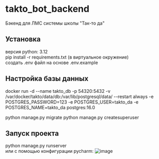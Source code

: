 # takto_bot_backend
Бэкенд для ЛМС системы школы "Так-то да"

## Установка
версия python: 3.12 \
pip install -r requirements.txt (в виртуальное окружение) \
создать .env файл на основе .env.example

## Настройка базы данных
docker run -d --name takto_db -p 54320:5432 -v /var/docker/takto/data/db:/var/lib/postgresql/data/ --restart always -e POSTGRES_PASSWORD=123 -e POSTGRES_USER=takto_da -e POSTGRES_NAME=takto_da postgres:16.0

python manage.py migrate
python manage.py createsuperuser

## Запуск проекта
python manage.py runserver \
или с помощью конфигурации pycharm:
![image](https://github.com/yanasirina/takto_bot_backend/assets/92913721/07caae76-2b53-449f-9f51-bfd83c91d585)

